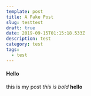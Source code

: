 ```yaml
---
template: post
title: A Fake Post
slug: testtest
draft: true
date: 2019-09-15T01:15:18.533Z
description: test
category: test
tags:
  - test
---
```

#### Hello
this is my post *this is bold* **hello**
